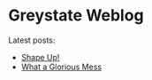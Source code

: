 <data data-slug="posts"></data>

# Greystate Weblog

Latest posts:

- [Shape Up!](/log/2019/10/08/shapeup/)
- [What a Glorious Mess](/log/2019/10/04/glorious-mess/)

